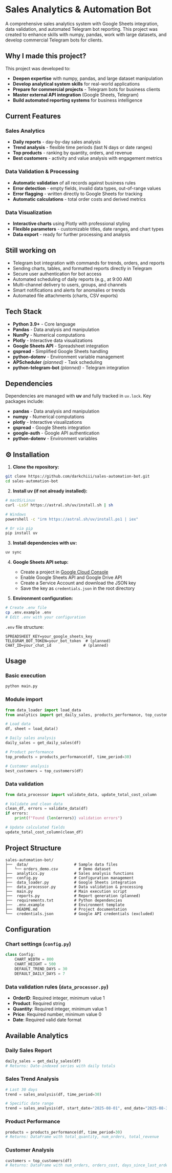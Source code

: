 # Sales Analytics & Automation Bot

A comprehensive sales analytics system with Google Sheets integration, data validation, and automated Telegram bot reporting. This project was created to enhance skills with numpy, pandas, work with large datasets, and develop commercial Telegram bots for clients.

## Why I made this project?

This project was developed to:

* **Deepen expertise** with numpy, pandas, and large dataset manipulation
* **Develop analytical system skills** for real-world applications
* **Prepare for commercial projects** - Telegram bots for business clients
* **Master external API integration** (Google Sheets, Telegram)
* **Build automated reporting systems** for business intelligence

## Current Features

### Sales Analytics

* **Daily reports** - day-by-day sales analysis
* **Trend analysis** - flexible time periods (last N days or date ranges)
* **Top products** - ranking by quantity, orders, and revenue
* **Best customers** - activity and value analysis with engagement metrics

### Data Validation & Processing

* **Automatic validation** of all records against business rules
* **Error detection** - empty fields, invalid data types, out-of-range values
* **Error flagging** - written directly to Google Sheets for tracking
* **Automatic calculations** - total order costs and derived metrics

### Data Visualization

* **Interactive charts** using Plotly with professional styling
* **Flexible parameters** - customizable titles, date ranges, and chart types
* **Data export** - ready for further processing and analysis

## Still working on

* Telegram bot integration with commands for trends, orders, and reports
* Sending charts, tables, and formatted reports directly in Telegram
* Secure user authentication for bot access
* Automated scheduling of daily reports (e.g., at 9:00 AM)
* Multi-channel delivery to users, groups, and channels
* Smart notifications and alerts for anomalies or trends
* Automated file attachments (charts, CSV exports)

## Tech Stack

* **Python 3.9+** - Core language
* **Pandas** - Data analysis and manipulation
* **NumPy** - Numerical computations
* **Plotly** - Interactive data visualizations
* **Google Sheets API** - Spreadsheet integration
* **gspread** - Simplified Google Sheets handling
* **python-dotenv** - Environment variable management
* **APScheduler** *(planned)* - Task scheduling
* **python-telegram-bot** *(planned)* - Telegram integration

##  Dependencies

Dependencies are managed with **uv** and fully tracked in `uv.lock`. Key packages include:

* **pandas** - Data analysis and manipulation
* **numpy** - Numerical computations
* **plotly** - Interactive visualizations
* **gspread** - Google Sheets integration
* **google-auth** - Google API authentication
* **python-dotenv** - Environment variables

## ⚙️ Installation

1. **Clone the repository:**

```bash
git clone https://github.com/darkchiii/sales-automation-bot.git
cd sales-automation-bot
```

2. **Install uv (if not already installed):**

```bash
# macOS/Linux
curl -LsSf https://astral.sh/uv/install.sh | sh

# Windows
powershell -c "irm https://astral.sh/uv/install.ps1 | iex"

# Or via pip
pip install uv
```

3. **Install dependencies with uv:**

```bash
uv sync
```

4. **Google Sheets API setup:**

   * Create a project in [Google Cloud Console](https://console.cloud.google.com)
   * Enable Google Sheets API and Google Drive API
   * Create a Service Account and download the JSON key
   * Save the key as `credentials.json` in the root directory

5. **Environment configuration:**

```bash
# Create .env file
cp .env.example .env
# Edit .env with your configuration
```

`.env` file structure:

```env
SPREADSHEET_KEY=your_google_sheets_key
TELEGRAM_BOT_TOKEN=your_bot_token  # (planned)
CHAT_ID=your_chat_id              # (planned)
```

## Usage

### Basic execution

```bash
python main.py
```

### Module import

```python
from data_loader import load_data
from analytics import get_daily_sales, products_performance, top_customers

# Load data
df, sheet = load_data()

# Daily sales analysis
daily_sales = get_daily_sales(df)

# Product performance
top_products = products_performance(df, time_period=30)

# Customer analysis
best_customers = top_customers(df)
```

### Data validation

```python
from data_processor import validate_data, update_total_cost_column

# Validate and clean data
clean_df, errors = validate_data(df)
if errors:
    print(f"Found {len(errors)} validation errors")

# Update calculated fields
update_total_cost_column(clean_df)
```

## Project Structure

```
sales-automation-bot/
├──  data/                    # Sample data files
│   └── orders_demo.csv         # Demo dataset
├──  analytics.py             # Sales analysis functions
├──  config.py                # Configuration management
├──  data_loader.py           # Google Sheets integration
├──  data_processor.py        # Data validation & processing
├──  main.py                  # Main execution script
├──  reports.py               # Report generation (planned)
├──  requirements.txt         # Python dependencies
├──  .env.example             # Environment template
├──  README.md                # Project documentation
└──  credentials.json         # Google API credentials (excluded)
```

##  Configuration

### Chart settings (`config.py`)

```python
class Config:
    CHART_WIDTH = 800
    CHART_HEIGHT = 500
    DEFAULT_TREND_DAYS = 30
    DEFAULT_DAILY_DAYS = 7
```

### Data validation rules (`data_processor.py`)

* **OrderID**: Required integer, minimum value 1
* **Product**: Required string
* **Quantity**: Required integer, minimum value 1
* **Price**: Required number, minimum value 0
* **Date**: Required valid date format

##  Available Analytics

### Daily Sales Report

```python
daily_sales = get_daily_sales(df)
# Returns: Date-indexed series with daily totals
```

### Sales Trend Analysis

```python
# Last 30 days
trend = sales_analysis(df, time_period=30)

# Specific date range
trend = sales_analysis(df, start_date="2025-08-01", end_date="2025-08-31")
```

### Product Performance

```python
products = products_performance(df, time_period=30)
# Returns: DataFrame with total_quantity, num_orders, total_revenue
```

### Customer Analysis

```python
customers = top_customers(df)
# Returns: DataFrame with num_orders, orders_cost, days_since_last_order
```
